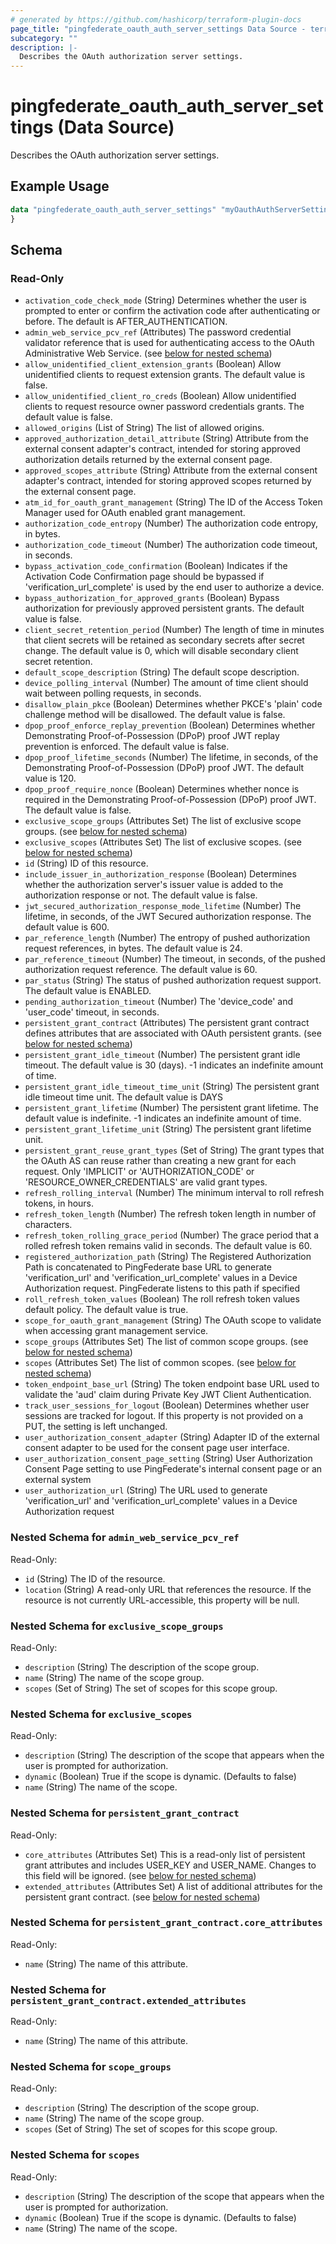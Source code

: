 ```yaml
---
# generated by https://github.com/hashicorp/terraform-plugin-docs
page_title: "pingfederate_oauth_auth_server_settings Data Source - terraform-provider-pingfederate"
subcategory: ""
description: |-
  Describes the OAuth authorization server settings.
---
```


# pingfederate_oauth_auth_server_settings (Data Source)

Describes the OAuth authorization server settings.

## Example Usage

```terraform
data "pingfederate_oauth_auth_server_settings" "myOauthAuthServerSettings" {
}
```

<!-- schema generated by tfplugindocs -->
## Schema

### Read-Only

- `activation_code_check_mode` (String) Determines whether the user is prompted to enter or confirm the activation code after authenticating or before. The default is AFTER_AUTHENTICATION.
- `admin_web_service_pcv_ref` (Attributes) The password credential validator reference that is used for authenticating access to the OAuth Administrative Web Service. (see [below for nested schema](#nestedatt--admin_web_service_pcv_ref))
- `allow_unidentified_client_extension_grants` (Boolean) Allow unidentified clients to request extension grants. The default value is false.
- `allow_unidentified_client_ro_creds` (Boolean) Allow unidentified clients to request resource owner password credentials grants. The default value is false.
- `allowed_origins` (List of String) The list of allowed origins.
- `approved_authorization_detail_attribute` (String) Attribute from the external consent adapter's contract, intended for storing approved authorization details returned by the external consent page.
- `approved_scopes_attribute` (String) Attribute from the external consent adapter's contract, intended for storing approved scopes returned by the external consent page.
- `atm_id_for_oauth_grant_management` (String) The ID of the Access Token Manager used for OAuth enabled grant management.
- `authorization_code_entropy` (Number) The authorization code entropy, in bytes.
- `authorization_code_timeout` (Number) The authorization code timeout, in seconds.
- `bypass_activation_code_confirmation` (Boolean) Indicates if the Activation Code Confirmation page should be bypassed if 'verification_url_complete' is used by the end user to authorize a device.
- `bypass_authorization_for_approved_grants` (Boolean) Bypass authorization for previously approved persistent grants. The default value is false.
- `client_secret_retention_period` (Number) The length of time in minutes that client secrets will be retained as secondary secrets after secret change. The default value is 0, which will disable secondary client secret retention.
- `default_scope_description` (String) The default scope description.
- `device_polling_interval` (Number) The amount of time client should wait between polling requests, in seconds.
- `disallow_plain_pkce` (Boolean) Determines whether PKCE's 'plain' code challenge method will be disallowed. The default value is false.
- `dpop_proof_enforce_replay_prevention` (Boolean) Determines whether Demonstrating Proof-of-Possession (DPoP) proof JWT replay prevention is enforced. The default value is false.
- `dpop_proof_lifetime_seconds` (Number) The lifetime, in seconds, of the Demonstrating Proof-of-Possession (DPoP) proof JWT. The default value is 120.
- `dpop_proof_require_nonce` (Boolean) Determines whether nonce is required in the Demonstrating Proof-of-Possession (DPoP) proof JWT. The default value is false.
- `exclusive_scope_groups` (Attributes Set) The list of exclusive scope groups. (see [below for nested schema](#nestedatt--exclusive_scope_groups))
- `exclusive_scopes` (Attributes Set) The list of exclusive scopes. (see [below for nested schema](#nestedatt--exclusive_scopes))
- `id` (String) ID of this resource.
- `include_issuer_in_authorization_response` (Boolean) Determines whether the authorization server's issuer value is added to the authorization response or not. The default value is false.
- `jwt_secured_authorization_response_mode_lifetime` (Number) The lifetime, in seconds, of the JWT Secured authorization response. The default value is 600.
- `par_reference_length` (Number) The entropy of pushed authorization request references, in bytes. The default value is 24.
- `par_reference_timeout` (Number) The timeout, in seconds, of the pushed authorization request reference. The default value is 60.
- `par_status` (String) The status of pushed authorization request support. The default value is ENABLED.
- `pending_authorization_timeout` (Number) The 'device_code' and 'user_code' timeout, in seconds.
- `persistent_grant_contract` (Attributes) The persistent grant contract defines attributes that are associated with OAuth persistent grants. (see [below for nested schema](#nestedatt--persistent_grant_contract))
- `persistent_grant_idle_timeout` (Number) The persistent grant idle timeout. The default value is 30 (days). -1 indicates an indefinite amount of time.
- `persistent_grant_idle_timeout_time_unit` (String) The persistent grant idle timeout time unit. The default value is DAYS
- `persistent_grant_lifetime` (Number) The persistent grant lifetime. The default value is indefinite. -1 indicates an indefinite amount of time.
- `persistent_grant_lifetime_unit` (String) The persistent grant lifetime unit.
- `persistent_grant_reuse_grant_types` (Set of String) The grant types that the OAuth AS can reuse rather than creating a new grant for each request. Only 'IMPLICIT' or 'AUTHORIZATION_CODE' or 'RESOURCE_OWNER_CREDENTIALS' are valid grant types.
- `refresh_rolling_interval` (Number) The minimum interval to roll refresh tokens, in hours.
- `refresh_token_length` (Number) The refresh token length in number of characters.
- `refresh_token_rolling_grace_period` (Number) The grace period that a rolled refresh token remains valid in seconds. The default value is 60.
- `registered_authorization_path` (String) The Registered Authorization Path is concatenated to PingFederate base URL to generate 'verification_url' and 'verification_url_complete' values in a Device Authorization request. PingFederate listens to this path if specified
- `roll_refresh_token_values` (Boolean) The roll refresh token values default policy. The default value is true.
- `scope_for_oauth_grant_management` (String) The OAuth scope to validate when accessing grant management service.
- `scope_groups` (Attributes Set) The list of common scope groups. (see [below for nested schema](#nestedatt--scope_groups))
- `scopes` (Attributes Set) The list of common scopes. (see [below for nested schema](#nestedatt--scopes))
- `token_endpoint_base_url` (String) The token endpoint base URL used to validate the 'aud' claim during Private Key JWT Client Authentication.
- `track_user_sessions_for_logout` (Boolean) Determines whether user sessions are tracked for logout. If this property is not provided on a PUT, the setting is left unchanged.
- `user_authorization_consent_adapter` (String) Adapter ID of the external consent adapter to be used for the consent page user interface.
- `user_authorization_consent_page_setting` (String) User Authorization Consent Page setting to use PingFederate's internal consent page or an external system
- `user_authorization_url` (String) The URL used to generate 'verification_url' and 'verification_url_complete' values in a Device Authorization request

<a id="nestedatt--admin_web_service_pcv_ref"></a>
### Nested Schema for `admin_web_service_pcv_ref`

Read-Only:

- `id` (String) The ID of the resource.
- `location` (String) A read-only URL that references the resource. If the resource is not currently URL-accessible, this property will be null.


<a id="nestedatt--exclusive_scope_groups"></a>
### Nested Schema for `exclusive_scope_groups`

Read-Only:

- `description` (String) The description of the scope group.
- `name` (String) The name of the scope group.
- `scopes` (Set of String) The set of scopes for this scope group.


<a id="nestedatt--exclusive_scopes"></a>
### Nested Schema for `exclusive_scopes`

Read-Only:

- `description` (String) The description of the scope that appears when the user is prompted for authorization.
- `dynamic` (Boolean) True if the scope is dynamic. (Defaults to false)
- `name` (String) The name of the scope.


<a id="nestedatt--persistent_grant_contract"></a>
### Nested Schema for `persistent_grant_contract`

Read-Only:

- `core_attributes` (Attributes Set) This is a read-only list of persistent grant attributes and includes USER_KEY and USER_NAME. Changes to this field will be ignored. (see [below for nested schema](#nestedatt--persistent_grant_contract--core_attributes))
- `extended_attributes` (Attributes Set) A list of additional attributes for the persistent grant contract. (see [below for nested schema](#nestedatt--persistent_grant_contract--extended_attributes))

<a id="nestedatt--persistent_grant_contract--core_attributes"></a>
### Nested Schema for `persistent_grant_contract.core_attributes`

Read-Only:

- `name` (String) The name of this attribute.


<a id="nestedatt--persistent_grant_contract--extended_attributes"></a>
### Nested Schema for `persistent_grant_contract.extended_attributes`

Read-Only:

- `name` (String) The name of this attribute.



<a id="nestedatt--scope_groups"></a>
### Nested Schema for `scope_groups`

Read-Only:

- `description` (String) The description of the scope group.
- `name` (String) The name of the scope group.
- `scopes` (Set of String) The set of scopes for this scope group.


<a id="nestedatt--scopes"></a>
### Nested Schema for `scopes`

Read-Only:

- `description` (String) The description of the scope that appears when the user is prompted for authorization.
- `dynamic` (Boolean) True if the scope is dynamic. (Defaults to false)
- `name` (String) The name of the scope.
